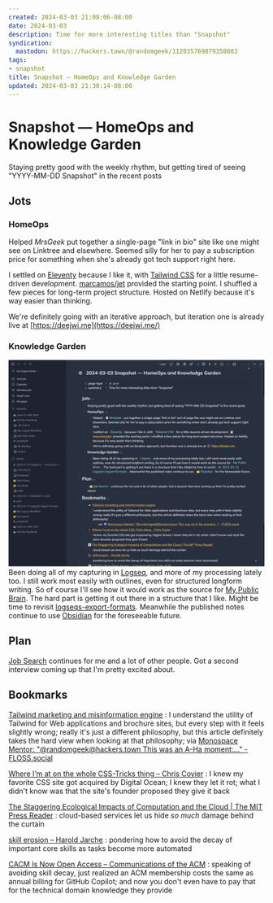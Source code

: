 ```yaml
---
created: 2024-03-03 21:08:06-08:00
date: 2024-03-03
description: Time for more interesting titles than "Snapshot"
syndication:
  mastodon: https://hackers.town/@randomgeek/112035769879350883
tags:
- snapshot
title: Snapshot — HomeOps and Knowledge Garden
updated: 2024-03-03 21:30:14-08:00
---
```


# Snapshot — HomeOps and Knowledge Garden

Staying pretty good with the weekly rhythm, but getting tired of seeing "YYYY-MM-DD Snapshot" in the recent posts

## Jots

### HomeOps

Helped *MrsGeek* put together a single-page "link in bio" site like one might see on Linktree and elsewhere. Seemed silly for her to pay a subscription price for something when she's already got tech support right here.

I settled on [Eleventy](../../../card/Eleventy.md) because I like it, with [Tailwind CSS](../../../card/Tailwind%20CSS.md) for a little resume-driven development. [marcamos/jet](https://github.com/marcamos/jet) provided the starting point. I shuffled a few pieces for long-term project structure. Hosted on Netlify because it's way easier than thinking.

We're definitely going with an iterative approach, but iteration one is already live at [https://deejwi.me](https://deejwi.me/)

### Knowledge Garden

![initial version of this post in Logseq](../../../attachments/Pasted%20image%2020240303211110.png)
Been doing all of my capturing in [Logseq](../../../card/Logseq.md), and more of my processing lately too. I still work most easily with outlines, even for structured longform writing. So of course I'll see how it would work as the source for [My Public Brain](../../../card/My%20Public%20Brain.md). The hard part is getting it out there in a structure that I like. Might be time to revisit [logseqs-export-formats](../../2022/03/logseqs-export-formats.md). Meanwhile the published notes continue to use [Obsidian](../../../card/Obsidian.md) for the foreseeable future.

## Plan

[Job Search](../../../card/Job%20Search.md) continues for me and a lot of other people. Got a second interview coming up that I'm pretty excited about.

## Bookmarks

[Tailwind marketing and misinformation engine](https://nuejs.org/blog/tailwind-misinformation-engine/)
: I understand the utility of Tailwind for Web applications and brochure sites, but every step with it feels slightly wrong; really it's just a different philosophy, but this article definitely takes the hard view when looking at that philosophy; via [Monospace Mentor: "@randomgeek@hackers.town This was an A-Ha moment:…" - FLOSS.social](https://floss.social/@monospace/112033571706399891)

[Where I’m at on the whole CSS-Tricks thing – Chris Coyier](https://chriscoyier.net/2024/02/28/where-im-at-on-the-whole-css-tricks-thing/)
: I knew my favorite CSS site got acquired by Digital Ocean; I knew they let it rot; what I didn't know was that the site's founder proposed they give it back

[The Staggering Ecological Impacts of Computation and the Cloud | The MIT Press Reader](https://thereader.mitpress.mit.edu/the-staggering-ecological-impacts-of-computation-and-the-cloud/)
: cloud-based services let us hide *so much* damage behind the curtain

[skill erosion – Harold Jarche](https://jarche.com/2024/03/skill-erosion/)
: pondering how to avoid the decay of important core skills as tasks become more automated

[CACM Is Now Open Access – Communications of the ACM](https://cacm.acm.org/news/cacm-is-now-open-access-2/)
: speaking of avoiding skill decay, just realized an ACM membership costs the same as annual billing for GitHub Copilot; and now you don't even have to pay that for the technical domain knowledge they provide